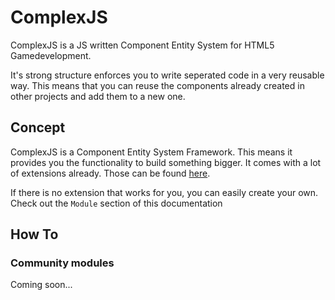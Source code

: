 # ComplexJS

ComplexJS is a JS written Component Entity System for HTML5 Gamedevelopment.

It's strong structure enforces you to write seperated code in a very reusable way. This means that you can reuse the components
already created in other projects and add them to a new one.

## Concept
ComplexJS is a Component Entity System Framework. This means it provides you the functionality to build something bigger. It comes
with a lot of extensions already. Those can be found [here](https://github.com/complexjs).

If there is no extension that works for you, you can easily create your own. Check out the `Module` section of this documentation

## How To


### Community modules
Coming soon...
